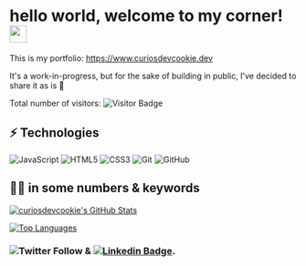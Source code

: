 
# hello world, welcome to my corner! <img src='https://raw.githubusercontent.com/curiosdevcookie/portfolio-v1.4.1/main/wave.gif' width='30px'/>

This is my portfolio:
https://www.curiosdevcookie.dev

It's a work-in-progress, but for the sake of building in public, I've decided to share it as is 🦖

Total number of visitors: ![Visitor Badge](https://visitor-badge.laobi.icu/badge?page_id=curiosdevcookie)

## ⚡ Technologies

![JavaScript](https://img.shields.io/badge/-JavaScript-black?style=flat-square&logo=javascript)
![HTML5](https://img.shields.io/badge/-HTML5-E34F26?style=flat-square&logo=html5&logoColor=white)
![CSS3](https://img.shields.io/badge/-CSS3-1572B6?style=flat-square&logo=css3)
![Git](https://img.shields.io/badge/-Git-black?style=flat-square&logo=git)
![GitHub](https://img.shields.io/badge/-GitHub-181717?style=flat-square&logo=github)

## :woman_technologist: in some numbers & keywords

[![curiosdevcookie's GitHub Stats](https://github-readme-stats.vercel.app/api?username=curiosdevcookie&count_private=true&show_icons=true)](https://github.com/curiosdevcookie/github-readme-stats)

[![Top Languages](https://github-readme-stats.vercel.app/api/top-langs/?username=curiosdevcookie)](https://github.com/curiosdevcookie/github-readme-stats)

### ![Twitter Follow](https://img.shields.io/twitter/follow/curiosdevcookie?style=social) & [![Linkedin Badge](https://img.shields.io/badge/-ariadneengelbrecht-blue?style=flat-square&logo=Linkedin&logoColor=white&link=https://www.linkedin.com/in/ariadne-engelbrecht/)](https://www.linkedin.com/in/ariadne-engelbrecht/).
